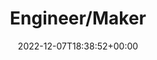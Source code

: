 ---
title: "Engineer/Maker"
permalink: /engineer/
layout: single
author_profile: true
date: 2022-12-07T18:38:52+00:00
---